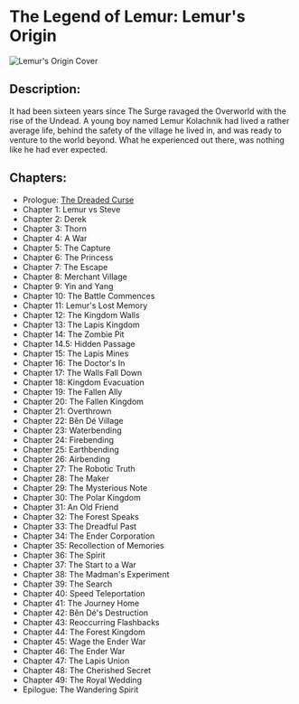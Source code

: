 # The Legend of Lemur: Lemur's Origin
![Lemur's Origin Cover](https://img.wattpad.com/cover/133415359-512-k848694.jpg)

## Description:
It had been sixteen years since The Surge ravaged the Overworld with the rise of the Undead. A young boy named Lemur Kolachnik had lived a rather average life, behind the safety of the village he lived in, and was ready to venture to the world beyond. What he experienced out there, was nothing like he had ever expected. 

## Chapters:
* Prologue: [The Dreaded Curse](https://lemurkolachnik.github.io/Legend-of-Lemur/pages/book_1_chapters/prologue)
* Chapter 1: Lemur vs Steve
* Chapter 2: Derek
* Chapter 3: Thorn
* Chapter 4: A War
* Chapter 5: The Capture
* Chapter 6: The Princess
* Chapter 7: The Escape
* Chapter 8: Merchant Village
* Chapter 9: Yin and Yang
* Chapter 10: The Battle Commences
* Chapter 11: Lemur's Lost Memory
* Chapter 12: The Kingdom Walls
* Chapter 13: The Lapis Kingdom
* Chapter 14: The Zombie Pit
* Chapter 14.5: Hidden Passage
* Chapter 15: The Lapis Mines
* Chapter 16: The Doctor's In
* Chapter 17: The Walls Fall Down
* Chapter 18: Kingdom Evacuation
* Chapter 19: The Fallen Ally
* Chapter 20: The Fallen Kingdom
* Chapter 21: Overthrown
* Chapter 22: Běn Dé Village
* Chapter 23: Waterbending
* Chapter 24: Firebending
* Chapter 25: Earthbending
* Chapter 26: Airbending
* Chapter 27: The Robotic Truth
* Chapter 28: The Maker
* Chapter 29: The Mysterious Note
* Chapter 30: The Polar Kingdom
* Chapter 31: An Old Friend
* Chapter 32: The Forest Speaks
* Chapter 33: The Dreadful Past
* Chapter 34: The Ender Corporation
* Chapter 35: Recollection of Memories
* Chapter 36: The Spirit
* Chapter 37: The Start to a War
* Chapter 38: The Madman's Experiment
* Chapter 39: The Search
* Chapter 40: Speed Teleportation
* Chapter 41: The Journey Home
* Chapter 42: Běn Dé's Destruction
* Chapter 43: Reoccurring Flashbacks
* Chapter 44: The Forest Kingdom
* Chapter 45: Wage the Ender War
* Chapter 46: The Ender War
* Chapter 47: The Lapis Union
* Chapter 48: The Cherished Secret
* Chapter 49: The Royal Wedding
* Epilogue: The Wandering Spirit
